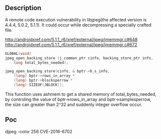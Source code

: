 ## Description

A remote code execution vulnerability in libjpeg(the affected version is 4.4.4, 5.0.2, 5.1.1). It could occur while decompressing a specially crafted file.

http://androidxref.com/5.1.1_r6/xref/external/jpeg/jmemmgr.c#648
http://androidxref.com/5.1.1_r6/xref/external/jpeg/jmemmgr.c#672
```cpp
GLOBAL(void)
jpeg_open_backing_store (j_common_ptr cinfo, backing_store_ptr info,
	long total_bytes_needed);

jpeg_open_backing_store(cinfo, & bptr->b_s_info,
	(long) bptr->rows_in_array *
	(long) bptr->blocksperrow *
	(long) SIZEOF(JBLOCK));
```
This function uses ashmem to get a shared memory of total\_bytes\_needed,  by controling the value of bptr->rows\_in\_array and bptr->samplesperrow, the size can greater than 2^32 and suddenly integer overflow occur.

## Poc

djpeg -color 256 CVE-2016-6702
